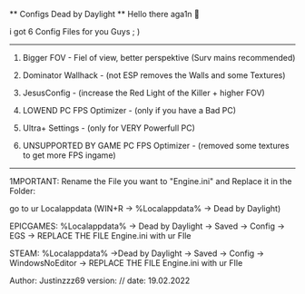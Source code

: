 ** Configs Dead by Daylight **
Hello there aga1n 🙂

i got 6 Config Files for you Guys  ; )

-------------------------------------------------------------------------------

1. Bigger FOV - Fiel of view, better perspektive (Surv mains recommended) 

2. Dominator Wallhack - (not ESP removes the Walls and some Textures)

3. JesusConfig - (increase the Red Light of the Killer + higher FOV)

4. LOWEND PC FPS Optimizer - (only if you have a Bad PC)

5. Ultra+ Settings - (only for VERY Powerfull PC)

6. UNSUPPORTED BY GAME PC FPS Optimizer - (removed some textures to get more FPS ingame)

-------------------------------------------------------------------------------

1MPORTANT: Rename the File you want to "Engine.ini" and Replace it in the Folder:

go to ur Localappdata (WIN+R -> %Localappdata% -> Dead by Daylight)

EPICGAMES: %Localappdata% -> Dead by Daylight -> Saved -> Config -> EGS -> REPLACE THE FILE Engine.ini with ur FIle

STEAM: %Localappdata% ->Dead by Daylight -> Saved -> Config -> WindowsNoEditor -> REPLACE THE FILE Engine.ini with ur FIle

Author: Justinzzz69             version: //                date: 19.02.2022
